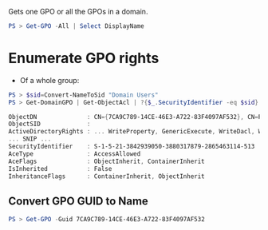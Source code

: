 Gets one GPO or all the GPOs in a domain.
```powershell
PS > Get-GPO -All | Select DisplayName
```
# Enumerate GPO rights
- Of a whole group:
```powershell
PS > $sid=Convert-NameToSid "Domain Users"
PS > Get-DomainGPO | Get-ObjectAcl | ?{$_.SecurityIdentifier -eq $sid}

ObjectDN              : CN={7CA9C789-14CE-46E3-A722-83F4097AF532}, CN=Policies,CN=System,DC=INLANEFREIGHT,DC=LOCAL
ObjectSID             :
ActiveDirectoryRights : ... WriteProperty, GenericExecute, WriteDacl, WriteOwner
... SNIP ...
SecurityIdentifier    : S-1-5-21-3842939050-3880317879-2865463114-513
AceType               : AccessAllowed
AceFlags              : ObjectInherit, ContainerInherit
IsInherited           : False
InheritanceFlags      : ContainerInherit, ObjectInherit
```
## Convert GPO GUID to Name
```powershell
PS > Get-GPO -Guid 7CA9C789-14CE-46E3-A722-83F4097AF532
```